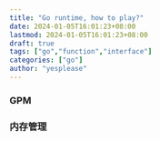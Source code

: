 ```yaml
---
title: "Go runtime, how to play?"
date: 2024-01-05T16:01:23+08:00
lastmod: 2024-01-05T16:01:23+08:00
draft: true
tags: ["go","function","interface"]
categories: ["go"]
author: "yesplease"
---
```



### GPM

### 内存管理

### 